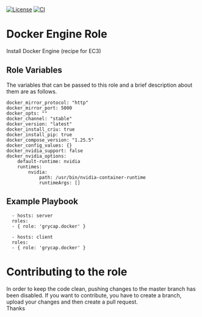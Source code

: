 [![License](https://img.shields.io/badge/license-Apache%202-blue.svg)](https://www.apache.org/licenses/LICENSE-2.0)
[![CI](https://github.com/grycap/ansible-role-docker/workflows/CI/badge.svg)](https://github.com/grycap/ansible-role-docker/actions?query=workflow%3ACI)

Docker Engine Role
===================

Install Docker Engine (recipe for EC3)

Role Variables
--------------

The variables that can be passed to this role and a brief description about them are as follows.

	docker_mirror_protocol: "http"
	docker_mirror_port: 5000
	docker_opts: ""
	docker_channel: "stable"
	docker_version: "latest"
	docker_install_criu: true
	docker_install_pip: true
	docker_compose_version: "1.25.5"
	docker_config_values: {}
	docker_nvidia_support: false
	docker_nvidia_options:
		default-runtime: nvidia
		runtimes:
			nvidia:
				path: /usr/bin/nvidia-container-runtime
				runtimeArgs: []

Example Playbook
----------------
```
  - hosts: server
  roles:
  - { role: 'grycap.docker' }
```
```
  - hosts: client
  roles:
  - { role: 'grycap.docker' }
```

Contributing to the role
========================
In order to keep the code clean, pushing changes to the master branch has been disabled. If you want to contribute, you have to create a branch, upload your changes and then create a pull request.  
Thanks
